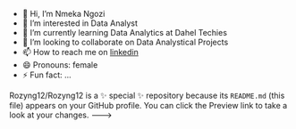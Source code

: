 - 👋 Hi, I’m Nmeka Ngozi
- 👀 I’m interested in Data Analyst
- 🌱 I’m currently learning Data Analytics at Dahel Techies
- 💞️ I’m looking to collaborate on Data Analystical Projects
- 📫 How to reach me on [linkedin](https://www.linkedin.com/in/ngozi-nmeka-903625258/)
- 😄 Pronouns: female
- ⚡ Fun fact: ...

Rozyng12/Rozyng12 is a ✨ special ✨ repository because its `README.md` (this file) appears on your GitHub profile.
You can click the Preview link to take a look at your changes.
--->
